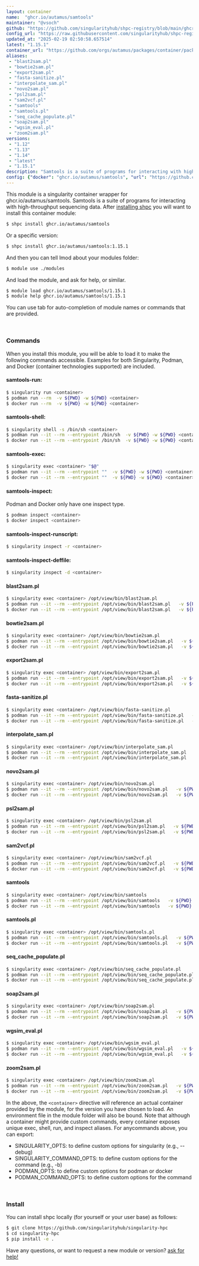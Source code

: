 ```yaml
---
layout: container
name:  "ghcr.io/autamus/samtools"
maintainer: "@vsoch"
github: "https://github.com/singularityhub/shpc-registry/blob/main/ghcr.io/autamus/samtools/container.yaml"
config_url: "https://raw.githubusercontent.com/singularityhub/shpc-registry/main/ghcr.io/autamus/samtools/container.yaml"
updated_at: "2025-02-19 02:50:58.657514"
latest: "1.15.1"
container_url: "https://github.com/orgs/autamus/packages/container/package/samtools"
aliases:
 - "blast2sam.pl"
 - "bowtie2sam.pl"
 - "export2sam.pl"
 - "fasta-sanitize.pl"
 - "interpolate_sam.pl"
 - "novo2sam.pl"
 - "psl2sam.pl"
 - "sam2vcf.pl"
 - "samtools"
 - "samtools.pl"
 - "seq_cache_populate.pl"
 - "soap2sam.pl"
 - "wgsim_eval.pl"
 - "zoom2sam.pl"
versions:
 - "1.12"
 - "1.13"
 - "1.14"
 - "latest"
 - "1.15.1"
description: "Samtools is a suite of programs for interacting with high-throughput sequencing data."
config: {"docker": "ghcr.io/autamus/samtools", "url": "https://github.com/orgs/autamus/packages/container/package/samtools", "maintainer": "@vsoch", "description": "Samtools is a suite of programs for interacting with high-throughput sequencing data.", "latest": {"1.15.1": "sha256:6735fa0f1611f6e65dc3723faaab7d405bef0ce505983373933fcff755eec837"}, "tags": {"1.12": "sha256:607f8c72d534b7b3a637078d4557fae0262b567047840acd18ecc977b8a0d975", "1.13": "sha256:258d04d1c692f0e92852fa003c05b21d81894b49f6ee719b3b8e9b54996037a3", "1.14": "sha256:ce0e0331812a688224a4581ff2df2798030622ad3e3144a42576a443273dcae7", "latest": "sha256:6735fa0f1611f6e65dc3723faaab7d405bef0ce505983373933fcff755eec837", "1.15.1": "sha256:6735fa0f1611f6e65dc3723faaab7d405bef0ce505983373933fcff755eec837"}, "aliases": {"blast2sam.pl": "/opt/view/bin/blast2sam.pl", "bowtie2sam.pl": "/opt/view/bin/bowtie2sam.pl", "export2sam.pl": "/opt/view/bin/export2sam.pl", "fasta-sanitize.pl": "/opt/view/bin/fasta-sanitize.pl", "interpolate_sam.pl": "/opt/view/bin/interpolate_sam.pl", "novo2sam.pl": "/opt/view/bin/novo2sam.pl", "psl2sam.pl": "/opt/view/bin/psl2sam.pl", "sam2vcf.pl": "/opt/view/bin/sam2vcf.pl", "samtools": "/opt/view/bin/samtools", "samtools.pl": "/opt/view/bin/samtools.pl", "seq_cache_populate.pl": "/opt/view/bin/seq_cache_populate.pl", "soap2sam.pl": "/opt/view/bin/soap2sam.pl", "wgsim_eval.pl": "/opt/view/bin/wgsim_eval.pl", "zoom2sam.pl": "/opt/view/bin/zoom2sam.pl"}}
---
```


This module is a singularity container wrapper for ghcr.io/autamus/samtools.
Samtools is a suite of programs for interacting with high-throughput sequencing data.
After [installing shpc](#install) you will want to install this container module:


```bash
$ shpc install ghcr.io/autamus/samtools
```

Or a specific version:

```bash
$ shpc install ghcr.io/autamus/samtools:1.15.1
```

And then you can tell lmod about your modules folder:

```bash
$ module use ./modules
```

And load the module, and ask for help, or similar.

```bash
$ module load ghcr.io/autamus/samtools/1.15.1
$ module help ghcr.io/autamus/samtools/1.15.1
```

You can use tab for auto-completion of module names or commands that are provided.

<br>

### Commands

When you install this module, you will be able to load it to make the following commands accessible.
Examples for both Singularity, Podman, and Docker (container technologies supported) are included.

#### samtools-run:

```bash
$ singularity run <container>
$ podman run --rm  -v ${PWD} -w ${PWD} <container>
$ docker run --rm  -v ${PWD} -w ${PWD} <container>
```

#### samtools-shell:

```bash
$ singularity shell -s /bin/sh <container>
$ podman run --it --rm --entrypoint /bin/sh  -v ${PWD} -w ${PWD} <container>
$ docker run --it --rm --entrypoint /bin/sh  -v ${PWD} -w ${PWD} <container>
```

#### samtools-exec:

```bash
$ singularity exec <container> "$@"
$ podman run --it --rm --entrypoint ""  -v ${PWD} -w ${PWD} <container> "$@"
$ docker run --it --rm --entrypoint ""  -v ${PWD} -w ${PWD} <container> "$@"
```

#### samtools-inspect:

Podman and Docker only have one inspect type.

```bash
$ podman inspect <container>
$ docker inspect <container>
```

#### samtools-inspect-runscript:

```bash
$ singularity inspect -r <container>
```

#### samtools-inspect-deffile:

```bash
$ singularity inspect -d <container>
```


#### blast2sam.pl

```bash
$ singularity exec <container> /opt/view/bin/blast2sam.pl
$ podman run --it --rm --entrypoint /opt/view/bin/blast2sam.pl   -v ${PWD} -w ${PWD} <container> -c " $@"
$ docker run --it --rm --entrypoint /opt/view/bin/blast2sam.pl   -v ${PWD} -w ${PWD} <container> -c " $@"
```


#### bowtie2sam.pl

```bash
$ singularity exec <container> /opt/view/bin/bowtie2sam.pl
$ podman run --it --rm --entrypoint /opt/view/bin/bowtie2sam.pl   -v ${PWD} -w ${PWD} <container> -c " $@"
$ docker run --it --rm --entrypoint /opt/view/bin/bowtie2sam.pl   -v ${PWD} -w ${PWD} <container> -c " $@"
```


#### export2sam.pl

```bash
$ singularity exec <container> /opt/view/bin/export2sam.pl
$ podman run --it --rm --entrypoint /opt/view/bin/export2sam.pl   -v ${PWD} -w ${PWD} <container> -c " $@"
$ docker run --it --rm --entrypoint /opt/view/bin/export2sam.pl   -v ${PWD} -w ${PWD} <container> -c " $@"
```


#### fasta-sanitize.pl

```bash
$ singularity exec <container> /opt/view/bin/fasta-sanitize.pl
$ podman run --it --rm --entrypoint /opt/view/bin/fasta-sanitize.pl   -v ${PWD} -w ${PWD} <container> -c " $@"
$ docker run --it --rm --entrypoint /opt/view/bin/fasta-sanitize.pl   -v ${PWD} -w ${PWD} <container> -c " $@"
```


#### interpolate_sam.pl

```bash
$ singularity exec <container> /opt/view/bin/interpolate_sam.pl
$ podman run --it --rm --entrypoint /opt/view/bin/interpolate_sam.pl   -v ${PWD} -w ${PWD} <container> -c " $@"
$ docker run --it --rm --entrypoint /opt/view/bin/interpolate_sam.pl   -v ${PWD} -w ${PWD} <container> -c " $@"
```


#### novo2sam.pl

```bash
$ singularity exec <container> /opt/view/bin/novo2sam.pl
$ podman run --it --rm --entrypoint /opt/view/bin/novo2sam.pl   -v ${PWD} -w ${PWD} <container> -c " $@"
$ docker run --it --rm --entrypoint /opt/view/bin/novo2sam.pl   -v ${PWD} -w ${PWD} <container> -c " $@"
```


#### psl2sam.pl

```bash
$ singularity exec <container> /opt/view/bin/psl2sam.pl
$ podman run --it --rm --entrypoint /opt/view/bin/psl2sam.pl   -v ${PWD} -w ${PWD} <container> -c " $@"
$ docker run --it --rm --entrypoint /opt/view/bin/psl2sam.pl   -v ${PWD} -w ${PWD} <container> -c " $@"
```


#### sam2vcf.pl

```bash
$ singularity exec <container> /opt/view/bin/sam2vcf.pl
$ podman run --it --rm --entrypoint /opt/view/bin/sam2vcf.pl   -v ${PWD} -w ${PWD} <container> -c " $@"
$ docker run --it --rm --entrypoint /opt/view/bin/sam2vcf.pl   -v ${PWD} -w ${PWD} <container> -c " $@"
```


#### samtools

```bash
$ singularity exec <container> /opt/view/bin/samtools
$ podman run --it --rm --entrypoint /opt/view/bin/samtools   -v ${PWD} -w ${PWD} <container> -c " $@"
$ docker run --it --rm --entrypoint /opt/view/bin/samtools   -v ${PWD} -w ${PWD} <container> -c " $@"
```


#### samtools.pl

```bash
$ singularity exec <container> /opt/view/bin/samtools.pl
$ podman run --it --rm --entrypoint /opt/view/bin/samtools.pl   -v ${PWD} -w ${PWD} <container> -c " $@"
$ docker run --it --rm --entrypoint /opt/view/bin/samtools.pl   -v ${PWD} -w ${PWD} <container> -c " $@"
```


#### seq_cache_populate.pl

```bash
$ singularity exec <container> /opt/view/bin/seq_cache_populate.pl
$ podman run --it --rm --entrypoint /opt/view/bin/seq_cache_populate.pl   -v ${PWD} -w ${PWD} <container> -c " $@"
$ docker run --it --rm --entrypoint /opt/view/bin/seq_cache_populate.pl   -v ${PWD} -w ${PWD} <container> -c " $@"
```


#### soap2sam.pl

```bash
$ singularity exec <container> /opt/view/bin/soap2sam.pl
$ podman run --it --rm --entrypoint /opt/view/bin/soap2sam.pl   -v ${PWD} -w ${PWD} <container> -c " $@"
$ docker run --it --rm --entrypoint /opt/view/bin/soap2sam.pl   -v ${PWD} -w ${PWD} <container> -c " $@"
```


#### wgsim_eval.pl

```bash
$ singularity exec <container> /opt/view/bin/wgsim_eval.pl
$ podman run --it --rm --entrypoint /opt/view/bin/wgsim_eval.pl   -v ${PWD} -w ${PWD} <container> -c " $@"
$ docker run --it --rm --entrypoint /opt/view/bin/wgsim_eval.pl   -v ${PWD} -w ${PWD} <container> -c " $@"
```


#### zoom2sam.pl

```bash
$ singularity exec <container> /opt/view/bin/zoom2sam.pl
$ podman run --it --rm --entrypoint /opt/view/bin/zoom2sam.pl   -v ${PWD} -w ${PWD} <container> -c " $@"
$ docker run --it --rm --entrypoint /opt/view/bin/zoom2sam.pl   -v ${PWD} -w ${PWD} <container> -c " $@"
```



In the above, the `<container>` directive will reference an actual container provided
by the module, for the version you have chosen to load. An environment file in the
module folder will also be bound. Note that although a container
might provide custom commands, every container exposes unique exec, shell, run, and
inspect aliases. For anycommands above, you can export:

 - SINGULARITY_OPTS: to define custom options for singularity (e.g., --debug)
 - SINGULARITY_COMMAND_OPTS: to define custom options for the command (e.g., -b)
 - PODMAN_OPTS: to define custom options for podman or docker
 - PODMAN_COMMAND_OPTS: to define custom options for the command

<br>

### Install

You can install shpc locally (for yourself or your user base) as follows:

```bash
$ git clone https://github.com/singularityhub/singularity-hpc
$ cd singularity-hpc
$ pip install -e .
```

Have any questions, or want to request a new module or version? [ask for help!](https://github.com/singularityhub/singularity-hpc/issues)